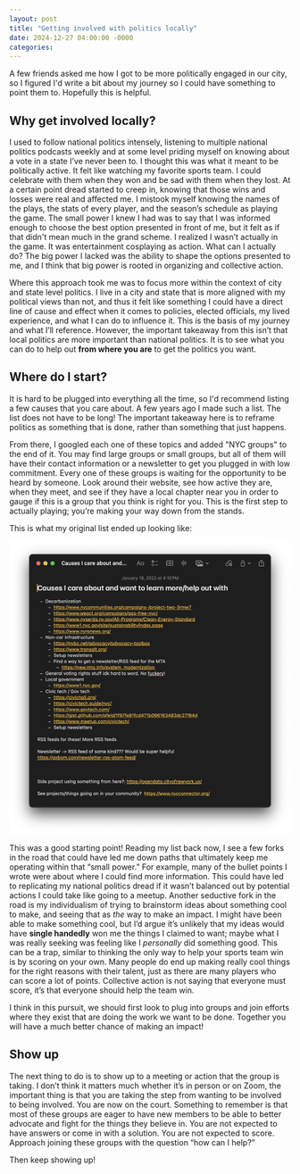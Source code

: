 ```yaml
---
layout: post
title: "Getting involved with politics locally"
date: 2024-12-27 04:00:00 -0000
categories:
---
```


A few friends asked me how I got to be more politically engaged in our city, so I figured I'd write a bit about my journey so I could have something to point them to. Hopefully this is helpful.

## Why get involved locally?

I used to follow national politics intensely, listening to multiple national politics podcasts weekly and at some level priding myself on knowing about a vote in a state I’ve never been to. I thought this was what it meant to be politically active. It felt like watching my favorite sports team. I could celebrate with them when they won and be sad with them when they lost. At a certain point dread started to creep in, knowing that those wins and losses were real and affected me. I mistook myself knowing the names of the plays, the stats of every player, and the season’s schedule as playing the game. The small power I knew I had was to say that I was informed enough to choose the best option presented in front of me, but it felt as if that didn't mean much in the grand scheme. I realized I wasn’t actually in the game. It was entertainment cosplaying as action. What can I actually do? The big power I lacked was the ability to shape the options presented to me, and I think that big power is rooted in organizing and collective action.

Where this approach took me was to focus more within the context of city and state level politics. I live in a city and state that is more aligned with my political views than not, and thus it felt like something I could have a direct line of cause and effect when it comes to policies, elected officials, my lived experience, and what I can do to influence it. This is the basis of my journey and what I’ll reference. However, the important takeaway from this isn’t that local politics are more important than national politics. It is to see what you can do to help out **from where you are** to get the politics you want.

## Where do I start?

It is hard to be plugged into everything all the time, so I'd recommend listing a few causes that you care about. A few years ago I made such a list. The list does not have to be long! The important takeaway here is to reframe politics as something that is done, rather than something that just happens.

From there, I googled each one of these topics and added "NYC groups" to the end of it. You may find large groups or small groups, but all of them will have their contact information or a newsletter to get you plugged in with low commitment. Every one of these groups is waiting for the opportunity to be heard by someone. Look around their website, see how active they are, when they meet, and see if they have a local chapter near you in order to gauge if this is a group that you think is right for you. This is the first step to actually playing; you’re making your way down from the stands.

This is what my original list ended up looking like:

![causes list](/assets/causes-list.png "Causes list")

This was a good starting point! Reading my list back now, I see a few forks in the road that could have led me down paths that ultimately keep me operating within that “small power.” For example, many of the bullet points I wrote were about where I could find more information. This could have led to replicating my national politics dread if it wasn’t balanced out by potential actions I could take like going to a meetup. Another seductive fork in the road is my individualism of trying to brainstorm ideas about something cool to make, and seeing that as _the_ way to make an impact. I might have been able to make something cool, but I’d argue it’s unlikely that my ideas would have **single handedly** won me the things I claimed to want; maybe what I was really seeking was feeling like I _personally_ did something good. This can be a trap, similar to thinking the only way to help your sports team win is by scoring on your own. Many people do end up making really cool things for the right reasons with their talent, just as there are many players who can score a lot of points. Collective action is not saying that everyone must score, it’s that everyone should help the team win.

I think in this pursuit, we should first look to plug into groups and join efforts where they exist that are doing the work we want to be done. Together you will have a much better chance of making an impact!

## Show up

The next thing to do is to show up to a meeting or action that the group is taking. I don’t think it matters much whether it’s in person or on Zoom, the important thing is that you are taking the step from wanting to be involved to being involved. You are now on the court. Something to remember is that most of these groups are eager to have new members to be able to better advocate and fight for the things they believe in. You are not expected to have answers or come in with a solution. You are not expected to score. Approach joining these groups with the question “how can I help?”

Then keep showing up!
